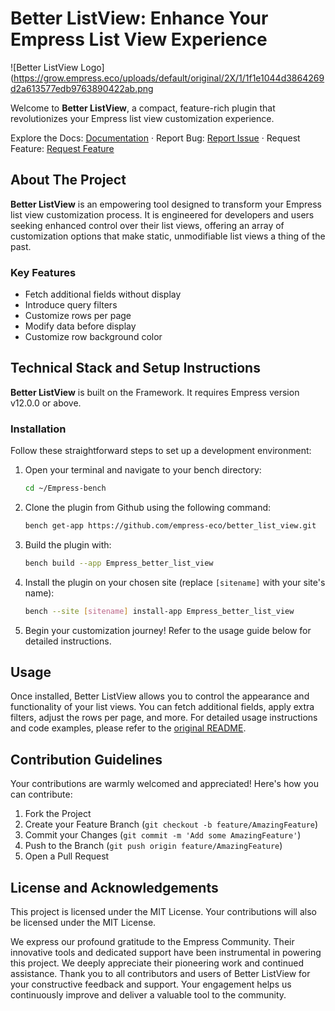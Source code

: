 # Better ListView: Enhance Your Empress List View Experience

![Better ListView Logo](https://grow.empress.eco/uploads/default/original/2X/1/1f1e1044d3864269d2a613577edb9763890422ab.png

Welcome to **Better ListView**, a compact, feature-rich plugin that revolutionizes your Empress list view customization experience.

Explore the Docs: [Documentation](https://grow.empress.eco/)
·
Report Bug: [Report Issue](https://github.com/empress-eco/better_list_view/issues)
·
Request Feature: [Request Feature](https://github.com/empress-eco/better_list_view/issues)

## About The Project

**Better ListView** is an empowering tool designed to transform your Empress list view customization process. It is engineered for developers and users seeking enhanced control over their list views, offering an array of customization options that make static, unmodifiable list views a thing of the past.

### Key Features

- Fetch additional fields without display
- Introduce query filters
- Customize rows per page
- Modify data before display
- Customize row background color

## Technical Stack and Setup Instructions

**Better ListView** is built on the Framework. It requires Empress version v12.0.0 or above.

### Installation

Follow these straightforward steps to set up a development environment:

1. Open your terminal and navigate to your bench directory:
    ```sh
    cd ~/Empress-bench
    ```
2. Clone the plugin from Github using the following command:
    ```sh
    bench get-app https://github.com/empress-eco/better_list_view.git
    ```
3. Build the plugin with:
    ```sh
    bench build --app Empress_better_list_view
    ```
4. Install the plugin on your chosen site (replace `[sitename]` with your site's name):
    ```sh
    bench --site [sitename] install-app Empress_better_list_view
    ```
5. Begin your customization journey! Refer to the usage guide below for detailed instructions.

## Usage

Once installed, Better ListView allows you to control the appearance and functionality of your list views. You can fetch additional fields, apply extra filters, adjust the rows per page, and more. For detailed usage instructions and code examples, please refer to the [original README](https://github.com/empress-eco/better_list_view/blob/main/README.md).

## Contribution Guidelines

Your contributions are warmly welcomed and appreciated! Here's how you can contribute:

1. Fork the Project
2. Create your Feature Branch (`git checkout -b feature/AmazingFeature`)
3. Commit your Changes (`git commit -m 'Add some AmazingFeature'`)
4. Push to the Branch (`git push origin feature/AmazingFeature`)
5. Open a Pull Request

## License and Acknowledgements

This project is licensed under the MIT License. Your contributions will also be licensed under the MIT License.

We express our profound gratitude to the Empress Community. Their innovative tools and dedicated support have been instrumental in powering this project. We deeply appreciate their pioneering work and continued assistance. Thank you to all contributors and users of Better ListView for your constructive feedback and support. Your engagement helps us continuously improve and deliver a valuable tool to the community.